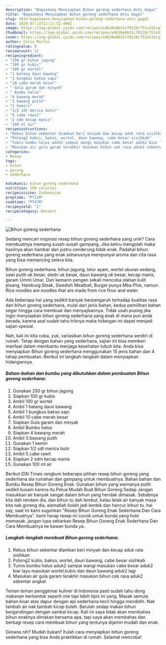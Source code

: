 ```yaml
---
description: "Bagaimana Menyiapkan Bihun goreng sederhana Anti Gagal"
title: "Bagaimana Menyiapkan Bihun goreng sederhana Anti Gagal"
slug: 4934-bagaimana-menyiapkan-bihun-goreng-sederhana-anti-gagal
date: 2020-07-13T11:11:52.406Z
image: https://img-global.cpcdn.com/recipes/edb30e8631cf0129/751x532cq70/bihun-goreng-sederhana-foto-resep-utama.jpg
thumbnail: https://img-global.cpcdn.com/recipes/edb30e8631cf0129/751x532cq70/bihun-goreng-sederhana-foto-resep-utama.jpg
cover: https://img-global.cpcdn.com/recipes/edb30e8631cf0129/751x532cq70/bihun-goreng-sederhana-foto-resep-utama.jpg
author: Celia Martin
ratingvalue: 5
reviewcount: 12
recipeingredient:
- "250 gr bihun jagung"
- "100 gr kubis"
- "100 gr wortel"
- "1 batang daun bawang"
- "1 bungkus bakso sapi"
- "10 cabe merah besar"
- " Gula garam dan minyak"
- " Bumbu halus"
- "4 bawang merah"
- "3 bawang putih"
- "1 kemiri"
- "1/2 sdt merica butir"
- "5 cabe rawit"
- "2 sdm kecap manis"
- "100 ml air"
recipeinstructions:
- "Rebus bihun sebentar diamkan beri minyak dan kecap aduk rata sisihkan"
- "Potong2 kubis, bakso, wortel, daun bawang, cabe besar sisihkab"
- "Tumis bumbu halus aduk2 sampai wangi masukan cabe besar aduk2 biar layu masukan wortel,kubis dan daun bawang aduk2 lagi"
- "Masukan air gula garam terakhir masukan bihun cek rasa aduk2 sebentar angkat"
categories:
- Resep
tags:
- bihun
- goreng
- sederhana

katakunci: bihun goreng sederhana 
nutrition: 259 calories
recipecuisine: Indonesian
preptime: "PT11M"
cooktime: "PT47M"
recipeyield: "1"
recipecategory: Dessert

---
```



![Bihun goreng sederhana](https://img-global.cpcdn.com/recipes/edb30e8631cf0129/751x532cq70/bihun-goreng-sederhana-foto-resep-utama.jpg)

Sedang mencari inspirasi resep bihun goreng sederhana yang unik? Cara membuatnya memang susah-susah gampang. Jika keliru mengolah maka hasilnya akan hambar dan justru cenderung tidak enak. Padahal bihun goreng sederhana yang enak seharusnya mempunyai aroma dan cita rasa yang bisa memancing selera kita.

Bihun goreng sederhana. bihun jagung, telur ayam, wortel ukuran sedang, sawi putih uk besar, sledri uk besar, daun bawang uk besar, kecap manis, garam Ummi Umar. Dari kemarin pengen sekali mencoba olahan kulit pisang, Hamburg Steak, Swedish Meatball, Burger punya Mba Phie, namun. Rice noodles are noodles that are made from rice flour and water.

Ada beberapa hal yang sedikit banyak berpengaruh terhadap kualitas rasa dari bihun goreng sederhana, mulai dari jenis bahan, kedua pemilihan bahan segar hingga cara membuat dan menyajikannya. Tidak usah pusing jika ingin menyiapkan bihun goreng sederhana yang enak di mana pun anda berada, karena asal sudah tahu triknya maka hidangan ini dapat menjadi sajian spesial.


Nah, kali ini kita coba, yuk, variasikan bihun goreng sederhana sendiri di rumah. Tetap dengan bahan yang sederhana, sajian ini bisa memberi manfaat dalam membantu menjaga kesehatan tubuh kita. Anda bisa menyiapkan Bihun goreng sederhana menggunakan 15 jenis bahan dan 4 tahap pembuatan. Berikut ini langkah-langkah dalam menyiapkan hidangannya.

<!--inarticleads1-->

##### Bahan-bahan dan bumbu yang dibutuhkan dalam pembuatan Bihun goreng sederhana:

1. Gunakan 250 gr bihun jagung
1. Siapkan 100 gr kubis
1. Ambil 100 gr wortel
1. Ambil 1 batang daun bawang
1. Ambil 1 bungkus bakso sapi
1. Ambil 10 cabe merah besar
1. Siapkan  Gula garam dan minyak
1. Ambil  Bumbu halus
1. Siapkan 4 bawang merah
1. Ambil 3 bawang putih
1. Gunakan 1 kemiri
1. Siapkan 1/2 sdt merica butir
1. Ambil 5 cabe rawit
1. Siapkan 2 sdm kecap manis
1. Gunakan 100 ml air


Berikut IDN Times rangkum beberapa pilihan resep bihun goreng yang sederhana ala rumahan dan gampang untuk membuatnya. Bahan bahan dan Bumbu Resep Bihun Goreng Enak. Gunakan bihun yang warnanya putih sedikit kusam karena itu Petua Mudah Buat Bihun Goreng Sedap Jangan masukkan air banyak sangat dalam bihun yang hendak dimasak. Sebabnya kita dah rendam dia, dan bihun tu dah lembut, kalau letak air banyak masa kita nak goreng dia, alamatlah boleh jadi lembik dan hancur bihun tu. hai say, saat ini kami suguhkan &#34;Resep Bihun Goreng Enak Sederhana Dan Cara Membuatnya&#34;. kami harap resep ini cocok untuk bunda yang hobi memasak. jangan lupa sebarkan Resep Bihun Goreng Enak Sederhana Dan Cara Membuatnya ke kawan bunda ya. 

<!--inarticleads2-->

##### Langkah-langkah membuat Bihun goreng sederhana:

1. Rebus bihun sebentar diamkan beri minyak dan kecap aduk rata sisihkan
1. Potong2 kubis, bakso, wortel, daun bawang, cabe besar sisihkab
1. Tumis bumbu halus aduk2 sampai wangi masukan cabe besar aduk2 biar layu masukan wortel,kubis dan daun bawang aduk2 lagi
1. Masukan air gula garam terakhir masukan bihun cek rasa aduk2 sebentar angkat


Teman teman penggemar kuliner di Indonesia pasti sudah tahu dong makanan berbentuk seperti mie tapi lebih tipis ini yang. Masak semula bahan kisar atas dapur dengan api sederhana kecil hingga mendidih. Nak tambah air nak tambah kicap boleh. Barulah sedap makan bihun bergandingan dengan sambal kicap. Kali ini saya tidak akan membahas bihun enaknya dimakan bersama apa, tapi saya akan membahas dan berbagi resep cara membuat bihun yang tentunya dijamin mudah dan enak. 

Gimana nih? Mudah bukan? Itulah cara menyiapkan bihun goreng sederhana yang bisa Anda praktikkan di rumah. Selamat mencoba!
